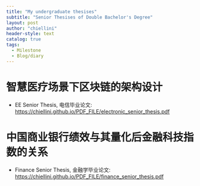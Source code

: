 ```yaml
---
title: "My undergraduate thesises"
subtitle: "Senior Thesises of Double Bachelor's Degree"
layout: post
author: "chiellini"
header-style: text
catalog: true
tags:
  - Milestone
  - Blog/diary
---
```


# 智慧医疗场景下区块链的架构设计
* EE Senior Thesis, 电信毕业论文: <https://chiellini.github.io/PDF_FILE/electronic_senior_thesis.pdf>

# 中国商业银行绩效与其量化后金融科技指数的关系
* Finance Senior Thesis, 金融学毕业论文: <https://chiellini.github.io/PDF_FILE/finance_senior_thesis.pdf>